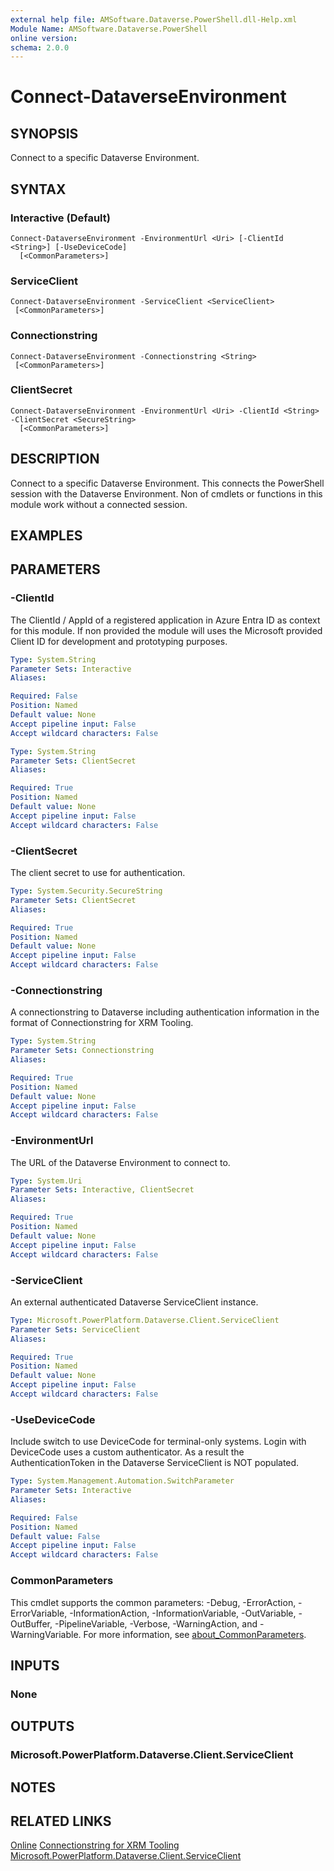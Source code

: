 ```yaml
---
external help file: AMSoftware.Dataverse.PowerShell.dll-Help.xml
Module Name: AMSoftware.Dataverse.PowerShell
online version:
schema: 2.0.0
---
```


# Connect-DataverseEnvironment

## SYNOPSIS
Connect to a specific Dataverse Environment.

## SYNTAX

### Interactive (Default)
```
Connect-DataverseEnvironment -EnvironmentUrl <Uri> [-ClientId <String>] [-UseDeviceCode]
  [<CommonParameters>]
```

### ServiceClient
```
Connect-DataverseEnvironment -ServiceClient <ServiceClient> 
 [<CommonParameters>]
```

### Connectionstring
```
Connect-DataverseEnvironment -Connectionstring <String> 
 [<CommonParameters>]
```

### ClientSecret
```
Connect-DataverseEnvironment -EnvironmentUrl <Uri> -ClientId <String> -ClientSecret <SecureString>
  [<CommonParameters>]
```

## DESCRIPTION
Connect to a specific Dataverse Environment. This connects the PowerShell session with the Dataverse Environment. Non of cmdlets or functions in this module work without a connected session.

## EXAMPLES

## PARAMETERS

### -ClientId
The ClientId / AppId of a registered application in Azure Entra ID as context for this module. If non provided the module will uses the Microsoft provided Client ID for development and prototyping purposes.

```yaml
Type: System.String
Parameter Sets: Interactive
Aliases:

Required: False
Position: Named
Default value: None
Accept pipeline input: False
Accept wildcard characters: False
```

```yaml
Type: System.String
Parameter Sets: ClientSecret
Aliases:

Required: True
Position: Named
Default value: None
Accept pipeline input: False
Accept wildcard characters: False
```

### -ClientSecret
The client secret to use for authentication.

```yaml
Type: System.Security.SecureString
Parameter Sets: ClientSecret
Aliases:

Required: True
Position: Named
Default value: None
Accept pipeline input: False
Accept wildcard characters: False
```

### -Connectionstring
A connectionstring to Dataverse including authentication information in the format of Connectionstring for XRM Tooling.

```yaml
Type: System.String
Parameter Sets: Connectionstring
Aliases:

Required: True
Position: Named
Default value: None
Accept pipeline input: False
Accept wildcard characters: False
```

### -EnvironmentUrl
The URL of the Dataverse Environment to connect to.

```yaml
Type: System.Uri
Parameter Sets: Interactive, ClientSecret
Aliases:

Required: True
Position: Named
Default value: None
Accept pipeline input: False
Accept wildcard characters: False
```

### -ServiceClient
An external authenticated Dataverse ServiceClient instance.

```yaml
Type: Microsoft.PowerPlatform.Dataverse.Client.ServiceClient
Parameter Sets: ServiceClient
Aliases:

Required: True
Position: Named
Default value: None
Accept pipeline input: False
Accept wildcard characters: False
```

### -UseDeviceCode
Include switch to use DeviceCode for terminal-only systems. Login with DeviceCode uses a custom authenticator. As a result the AuthenticationToken in the Dataverse ServiceClient is NOT populated.

```yaml
Type: System.Management.Automation.SwitchParameter
Parameter Sets: Interactive
Aliases:

Required: False
Position: Named
Default value: False
Accept pipeline input: False
Accept wildcard characters: False
```

### CommonParameters
This cmdlet supports the common parameters: -Debug, -ErrorAction, -ErrorVariable, -InformationAction, -InformationVariable, -OutVariable, -OutBuffer, -PipelineVariable, -Verbose, -WarningAction, and -WarningVariable. For more information, see [about_CommonParameters](http://go.microsoft.com/fwlink/?LinkID=113216).

## INPUTS

### None
## OUTPUTS

### Microsoft.PowerPlatform.Dataverse.Client.ServiceClient
## NOTES

## RELATED LINKS

[Online](https://github.com/AMSoftwareNL/DataversePowershell/blob/main/docs/Connect-DataverseEnvironment.md)
[Connectionstring for XRM Tooling](https://learn.microsoft.com/en-us/power-apps/developer/data-platform/xrm-tooling/use-connection-strings-xrm-tooling-connect)
[Microsoft.PowerPlatform.Dataverse.Client.ServiceClient](https://learn.microsoft.com/en-us/dotnet/api/microsoft.powerplatform.dataverse.client.serviceclient?view=dataverse-sdk-latest)


